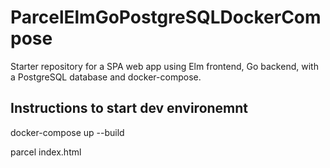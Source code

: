 # ParcelElmGoPostgreSQLDockerCompose

Starter repository for a SPA web app using Elm frontend, Go backend, with a PostgreSQL database and docker-compose.

## Instructions to start dev environemnt
docker-compose up --build

parcel index.html

